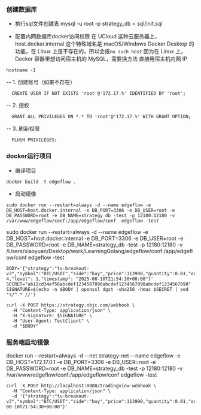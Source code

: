 ### 创建数据库
- 执行sql文件创建表
mysql -u root -p strategy_db < sql/init.sql

- 配置内网数据库docker访问权限
  在 UCloud 这种云服务器上，host.docker.internal 这个特殊域名是 macOS/Windows Docker Desktop 的功能，在 Linux 上是不存在的，所以会报`no such host`
  因为在 Linux 上，Docker 容器里想访问宿主机的 MySQL，需要换方法
  直接用宿主机内网 IP
```shell
hostname -I
```
  -- 1. 创建账号（如果不存在）
```shell
  CREATE USER IF NOT EXISTS 'root'@'172.17.%' IDENTIFIED BY 'root';
```

  -- 2. 授权
```shell
  GRANT ALL PRIVILEGES ON *.* TO 'root'@'172.17.%' WITH GRANT OPTION;
```

  -- 3. 刷新权限
```shell
  FLUSH PRIVILEGES;
```


### docker运行项目
- 编译项目
```shell
docker build -t edgeflow .
```

- 启动镜像
```shell
sudo docker run --restart=always -d --name edgeflow -e DB_HOST=host.docker.internal -e DB_PORT=3306 -e DB_USER=root -e DB_PASSWORD=root -e DB_NAME=strategy_db -test -p 12180:12180 -v /var/www/edgeflow/conf:/app/edgeflow/conf  edgeflow -test
```
sudo docker run --restart=always -d --name edgeflow -e DB_HOST=host.docker.internal -e DB_PORT=3306 -e DB_USER=root -e DB_PASSWORD=root -e DB_NAME=strategy_db -test -p 12180:12180 -v /Users/xiaoyuan/Desktop/work/LearningGolang/edgeflow/conf:/app/edgeflow/conf  edgeflow -test

```shell
BODY='{"strategy":"tv-breakout-v3","symbol":"BTC/USDT","side":"buy","price":113990,"quantity":0.01,"order_type":"market","trade_type":"swap","tp_pct":0.5,"sl_pct":0.3,"leverage":20,"score": 4,"level": 1,"timestamp": "2025-08-10T21:54:30+08:00"}'
SECRET="ab12cd34ef56abcdef1234567890abcdef1234567890abcdef1234567890"
SIGNATURE=$(echo -n $BODY | openssl dgst -sha256 -hmac $SECRET | sed 's/^.* //')

curl -X POST https://strategy.objc.com/webhook \
  -H "Content-Type: application/json" \
  -H "X-Signature: $SIGNATURE" \
  -H "User-Agent: TestClient" \
  -d "$BODY"

```
### 服务端启动镜像
docker run --restart=always -d --net strategy-net --name edgeflow -e DB_HOST=172.17.0.1 -e DB_PORT=3306 -e DB_USER=root -e DB_PASSWORD=root -e DB_NAME=strategy_db -test -p 12180:12180 -v /var/www/edgeflow/conf:/app/edgeflow/conf  edgeflow -test
```shell
curl -X POST http://localhost:8080/tradingview-webhook \
  -H "Content-Type: application/json" \
  -d '{"strategy":"tv-breakout-v3","symbol":"BTC/USDT","side":"buy","price":113990,"quantity":0.01,"order_type":"market","trade_type":"swap","tp_pct":0.5,"sl_pct":0.3,"leverage":20,"score":4,"level":1,"timestamp":"2025-08-10T21:54:30+08:00"}'
```
